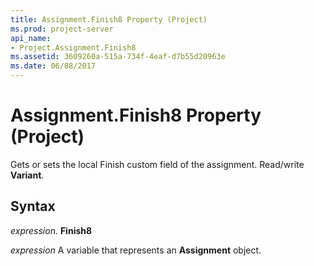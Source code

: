 ```yaml
---
title: Assignment.Finish8 Property (Project)
ms.prod: project-server
api_name:
- Project.Assignment.Finish8
ms.assetid: 3609260a-515a-734f-4eaf-d7b55d20963e
ms.date: 06/08/2017
---
```



# Assignment.Finish8 Property (Project)

Gets or sets the local Finish custom field of the assignment. Read/write **Variant**.


## Syntax

 _expression_. **Finish8**

 _expression_ A variable that represents an **Assignment** object.


